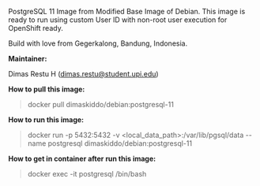PostgreSQL 11 Image from Modified Base Image of Debian. This image is ready to run using custom User ID with non-root user execution for OpenShift ready.

Build with love from Gegerkalong, Bandung, Indonesia.

**Maintainer:**

Dimas Restu H (<dimas.restu@student.upi.edu>)

**How to pull this image:**

> docker pull dimaskiddo/debian:postgresql-11

**How to run this image:**

> docker run -p 5432:5432 -v <local_data_path>:/var/lib/pgsql/data --name postgresql dimaskiddo/debian:postgresql-11

**How to get in container after run this image:**

> docker exec -it postgresql /bin/bash
